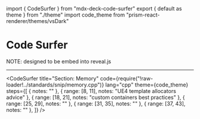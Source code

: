 import { CodeSurfer } from "mdx-deck-code-surfer"
export { default as theme } from "./theme"
import code_theme from "prism-react-renderer/themes/vsDark"

# Code Surfer

NOTE: designed to be embed into reveal.js

---
<CodeSurfer
  title="Section: Memory"
  code={require("!raw-loader!../standards/snip/memory.cpp")}
  lang="cpp"
  theme={code_theme}
  steps={[
    { notes: "" },
    { range: [8, 11], notes: "UE4 template allocators advice" },
    { range: [18, 21], notes: "custom containers best practices" },
    { range: [25, 29], notes: "" },
    { range: [31, 35], notes: "" },
    { range: [37, 43], notes: "" },
  ]}
/>
